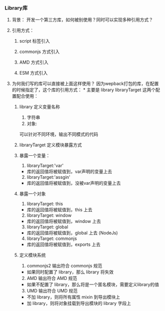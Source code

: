 ### Library库
  1. 背景：
    开发一个第三方库，如何被别使用？同时可以实现多种引用方式？

  2. 引用方式：
      1. script 标签引入
          <!-- 
            <script src="demo.js"></script>
            <script>demo();</script> 
          -->
      2. commonjs 方式引入
          <!-- 
            const demo = require('demo');
            demo(); 
          -->

      3. AMD 方式引入
          <!-- 
            define(['demo'],function(demo){
              demo();
            }) 
          -->

      4. ESM 方式引入
          <!-- 
            import demo from 'demo';
            demo(); 
          -->

  3. 为何我们写的库可以直接被上面这样使用？
    因为wepback打包的库，在配置的时候指定了，这个库的引用方式：
    * 主要是 library libraryTarget 这两个配置配合使用：
      1. library 定义变量名称 
          1. 字符串
            <!-- eg: library:'root' -->
            <!-- 当时scirpt引用方式时，打包的库将挂在这个变量的default下，如果想直接挂在变量名下，可配合libraryExport:'default'使用，这样就直接挂在了变量名root下了。 -->

          2. 对象:
            <!-- 
              library: {
                root: "myDemo",
                amd: "my-demo",
                commonjs: "my-common-demo"
              }, 
            -->
            可以针对不同环境，输出不同模式的代码

      2. libraryTarget 定义模块暴露方式
        1. 暴露一个变量：
            1. libraryTarget:'var'
              * 库的返回值将被赋值到，var声明的变量上去
              <!-- 配合1:library 结果是： var root = _entry_return_ -->

            2. libraryTarget:'assgin'
              * 库的返回值将被赋值到，没被var声明的变量上去
              <!-- 配合1:library 结果是： root = _entry_return_ ; 非全局变量下，局部的root-->

        2. 暴露一个对象
            1. libraryTarget: this
              * 库的返回值将被赋值到，this 上去 
              <!-- 配合1:library 结果是： this.root = _entry_return_ -->

            2. libraryTarget: window
              * 库的返回值将被赋值到，window 上去 
              <!-- 配合1:library 结果是： this.root = _entry_return_ -->

            3. libraryTarget: global
              * 库的返回值将被赋值到，global 上去 (NodeJs)
              <!-- 配合1:library 结果是： global.root = _entry_return_ -->

            4. libraryTarget: commonjs
              * 库的返回值将被赋值到，exports 上去 
              <!-- 配合1:library 结果是： exports.root = _entry_return_ -->
        
        3. 定义模块系统
            1. commonjs2
              输出符合 commonjs 规范
              * 如果同时配置了 library，那么 library 将失效

            2. AMD
              输出符合 AMD 规范
              * 如果不配置了 library，那么将是一个匿名模块，需要定义library的值

            3. UMD
              输出符合 UMD 规范
              * 不加 library，则将所有属性 mixin 到导出模块上
              * 加 library，则将对象挂载到导出模块的 library 字段上


